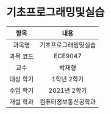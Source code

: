 # 기초프로그래밍및실습
| 항목 | 내용 |
| :-: | :-: |
| 과목명 | 기초프로그래밍및실습 |
| 과목 코드 | ECE9047 |
| 교수 | 박재형 |
| 대상 학기 | 1학년 2학기 |
| 수업 학기 | 2021년 2학기 |
| 개설 학과 | 컴퓨터정보통신공학과 |
